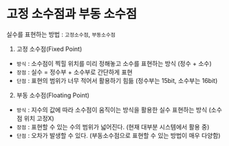 # 고정 소수점과 부동 소수점

실수를 표현하는 방법 : `고정소수점`, `부동소수점`

1. 고정 소수점(Fixed Point)

- `방식` : 소수점이 찍힐 위치를 미리 정해놓고 소수를 표현하는 방식 (정수 + 소수)
- `장점` : 실수 = 정수부 + 소수부로 간단하게 표현
- `단점` : 표현의 범위가 너무 적어서 활용하기 힘듦 (정수부는 15bit, 소수부는 16bit)

2. 부동 소수점(Floating Point)

- `방식` : 지수의 값에 따라 소수점이 움직이는 방식을 활용한 실수 표현하는 방식 (소수점 위치 고정X)
- `장점` : 표현할 수 있는 수의 범위가 넓어진다. (현재 대부분 시스템에서 활용 중)
- `단점` : 오차가 발생할 수 있다. (부동소수점으로 표현할 수 있는 방법이 매우 다양함)
